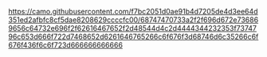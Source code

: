 https://camo.githubusercontent.com/f7bc2051d0ae91b4d7205de4d3ee64d351ed2afbfc8cf5dae8208629ccccfc00/68747470733a2f2f696d672e736869656c64732e696f2f62616467652f2d48544d4c2d4444344232353f7374796c653d666f722d7468652d6261646765266c6f676f3d68746d6c35266c6f676f436f6c6f723d666666666666
